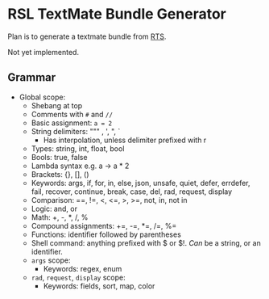 # RSL TextMate Bundle Generator

Plan is to generate a textmate bundle from [RTS](../NAVIGATE.md#amterprts).

Not yet implemented.

## Grammar

- Global scope:
  - Shebang at top
  - Comments with `#` and `//`
  - Basic assignment: `a = 2`
  - String delimiters: """ , ', ", `
    - Has interpolation, unless delimiter prefixed with r
  - Types: string, int, float, bool
  - Bools: true, false
  - Lambda syntax e.g. a -> a * 2
  - Brackets: {}, [], ()
  - Keywords: args, if, for, in, else, json, unsafe, quiet, defer, errdefer, fail, recover, continue, break, case, del, rad, request, display
  - Comparison: ==, !=, <, <=, >, >=, not, in, not in
  - Logic: and, or
  - Math: +, -, *, /, %
  - Compound assignments: +=, -=, *=, /=, %= 
  - Functions: identifier followed by parentheses
  - Shell command: anything prefixed with $ or $!. *Can* be a string, or an identifier.
  - `args` scope:
    - Keywords: regex, enum
  - `rad`, `request`, `display` scope:
    - Keywords: fields, sort, map, color
